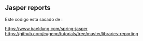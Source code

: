 ## Jasper reports

Este codigo esta sacado de :

https://www.baeldung.com/spring-jasper
<br>
https://github.com/eugenp/tutorials/tree/master/libraries-reporting
